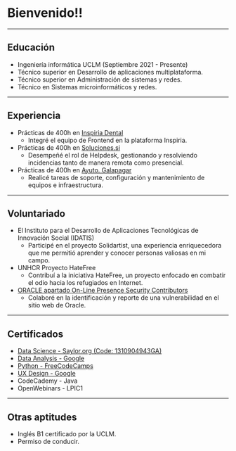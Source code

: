 # Bienvenido!!

---
## Educación
- Ingeniería informática UCLM  (Septiembre 2021 - Presente)
- Técnico superior en Desarrollo de aplicaciones multiplataforma.
- Técnico superior en Administración de sistemas y redes.
- Técnico en Sistemas microinformáticos y redes.

---
## Experiencia
- Prácticas de 400h en [Inspiria Dental](https://inspiriadental.com/)
  - Integré el equipo de Frontend en la plataforma Inspiria.
- Prácticas de 400h en [Soluciones.si](https://www.soluciones.si/)
  - Desempeñé el rol de Helpdesk, gestionando y resolviendo incidencias tanto de manera remota como presencial.
- Prácticas de 400h en [Ayuto. Galapagar](https://galapagar.es/)
  - Realicé tareas de soporte, configuración y mantenimiento de equipos e infraestructura.

---
## Voluntariado
- El Instituto para el Desarrollo de Aplicaciones Tecnológicas de Innovación Social (IDATIS)
  - Participé en el proyecto Solidartist, una experiencia enriquecedora que me permitió aprender y conocer personas valiosas en mi campo.
- UNHCR Proyecto HateFree
  - Contribuí a la iniciativa HateFree, un proyecto enfocado en combatir el odio hacia los refugiados en Internet.
- [ORACLE apartado On-Line Presence Security Contributors](https://www.oracle.com/security-alerts/cpuoct2023.html)
  - Colaboré en la identificación y reporte de una vulnerabilidad en el sitio web de Oracle.

---
## Certificados
- [Data Science - Saylor.org (Code: 1310904943GA)](https://learn.saylor.org/admin/tool/certificate/index.php)
- [Data Analysis - Google](https://www.coursera.org/account/accomplishments/verify/6W6QNJV788VZ)
- [Python - FreeCodeCamps](https://www.freecodecamp.org/certification/georgi74/scientific-computing-with-python-v7)
- [UX Design - Google](https://coursera.org/share/8c458e3219298def32d64e196fb8a759)
- CodeCademy - Java
- OpenWebinars - LPIC1

---
## Otras aptitudes
- Inglés B1 certificado por la UCLM.
- Permiso de conducir.
